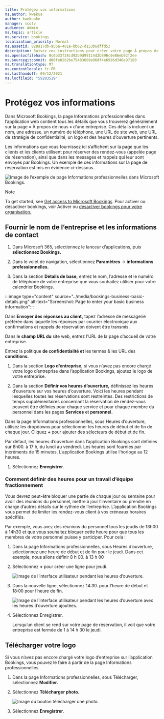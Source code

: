 ```yaml
---
title: Protégez vos informations
ms.author: kwekua
author: kwekuako
manager: scotv
audience: Admin
ms.topic: article
ms.service: bookings
localization_priority: Normal
ms.assetid: 828a17db-956a-401e-bb62-d153b6dffd53
description: Suivez ces instructions pour créer votre page À propos de nous, y compris le nom de l’entreprise, l’adresse, le numéro de téléphone, l’URL du site web, le logo et les heures d’ouverture dans Microsoft Bookings.
ms.openlocfilehash: 0c0b33f38cd92b9d99114d2b896c0e86eb92f2ee
ms.sourcegitcommit: d08fe0282be75483608e96df4e6986d346e97180
ms.translationtype: MT
ms.contentlocale: fr-FR
ms.lasthandoff: 09/12/2021
ms.locfileid: "59203519"
---
```

# <a name="enter-your-business-information"></a>Protégez vos informations

Dans Microsoft Bookings, la page Informations professionnelles dans l’application web contient tous les détails que vous trouverez généralement sur la page « À propos de nous » d’une entreprise. Ces détails incluent un nom, une adresse, un numéro de téléphone, une URL de site web, une URL de stratégie de confidentialité, un logo et des heures d’ouverture pertinents.

Les informations que vous fournissez ici s’affichent sur la page que les clients et les clients utilisent pour réserver des rendez-vous (appelée page de réservation), ainsi que dans les messages et rappels qui leur sont envoyés par Bookings. Un exemple de ces informations sur la page de réservation est mis en évidence ci-dessous.

   ![Image de l’exemple de page Informations professionnelles dans Microsoft Bookings.](../media/bookings-business-info.png)

> [!NOTE]
> To get started, see [Get access to Microsoft Bookings](get-access.md). Pour activer ou désactiver bookings, voir Activer ou [désactiver bookings pour votre organisation.](turn-bookings-on-or-off.md)

## <a name="provide-business-name-and-contact-information"></a>Fournir le nom de l’entreprise et les informations de contact

1. Dans Microsoft 365, sélectionnez le lanceur d’applications, puis **sélectionnez Bookings.**

1. Dans le volet de navigation, sélectionnez **Paramètres**  ->  **informations professionnelles.**

1. Dans la section **Détails de base,** entrez le nom, l’adresse et le numéro de téléphone de votre entreprise que vous souhaitez utiliser pour votre calendrier Bookings.

:::image type="content" source="../media/bookings-business-basic-details.png" alt-text="Screenshot: Page to enter your basic business information":::

Dans **Envoyer des réponses au client,** tapez l’adresse de messagerie préférée dans laquelle les réponses par courrier électronique aux confirmations et rappels de réservation doivent être transmis.

Dans le **champ URL du** site web, entrez l’URL de la page d’accueil de votre entreprise.

Entrez la politique **de confidentialité et** les termes & les URL des **conditions.**

1. Dans la section **Logo d’entreprise,** si vous n’avez pas encore chargé votre logo d’entreprise dans l’application Bookings, ajoutez le logo de votre entreprise.

1. Dans la section **Définir vos heures d’ouverture,** définissez les heures d’ouverture sur vos heures d’ouverture. Voici les heures pendant lesquelles toutes les réservations sont restreintes. Des restrictions de temps supplémentaires concernant la réservation de rendez-vous peuvent être définies pour chaque service et pour chaque membre du personnel dans les pages **Services** et **personnel.**

Dans la page Informations professionnelles, sous Heures d’ouverture, utilisez les dropdowns pour sélectionner les heures de début et de fin de chaque jour. Cliquez **+** pour ajouter des sélecteurs de début et de fin.

Par défaut, les heures d’ouverture dans l’application Bookings sont définies sur 8h00. à 17 h, du lundi au vendredi. Les heures sont fournies par incréments de 15 minutes. L’application Bookings utilise l’horloge au 12 heures.

1. Sélectionnez **Enregistrer**.

### <a name="how-to-set-hours-for-a-split-shift"></a>Comment définir des heures pour un travail d’équipe fractionnement

Vous devrez peut-être bloquer une partie de chaque jour ou semaine pour avoir des réunions du personnel, mettre à jour l’inventaire ou prendre en charge d’autres détails sur le rythme de l’entreprise. L’application Bookings vous permet de limiter les rendez-vous client à vos créneaux horaires spécifiés.

Par exemple, vous avez des réunions du personnel tous les jeudis de 13h00 à 14h30 et que vous souhaitez bloquer cette heure pour que tous les membres de votre personnel puisse y participer. Pour cela :

1. Dans la page Informations professionnelles, sous Heures d’ouverture, sélectionnez une heure de début et de fin pour le jeudi. Dans cet exemple, nous allons définir 8 h 00. à 13 h 00

1. Sélectionnez **+** pour créer une ligne pour jeudi.

   ![Image de l’interface utilisateur pendant les heures d’ouverture.](../media/bookings-split-shift.png)

1. Dans la nouvelle ligne, sélectionnez 14:30. pour l’heure de début et 18:00 pour l’heure de fin.

   ![Image de l’interface utilisateur pendant les heures d’ouverture avec les heures d’ouverture ajoutées.](../media/bookings-split-shift-hours.png)

1. Sélectionnez Enregistrer.

    Lorsqu’un client se rend sur votre page de réservation, il voit que votre entreprise est fermée de 1 à 14 h 30 le jeudi.

## <a name="upload-your-logo"></a>Télécharger votre logo

Si vous n’avez pas encore chargé votre logo d’entreprise sur l’application Bookings, vous pouvez le faire à partir de la page Informations professionnelles.

1. Dans la page Informations professionnelles, sous Télécharger, sélectionnez **Modifier.**

1. Sélectionnez **Télécharger photo.**

   ![Image du bouton télécharger une photo.](../media/bookings-upload-photo.png)

1. Sélectionnez **Enregistrer**.

